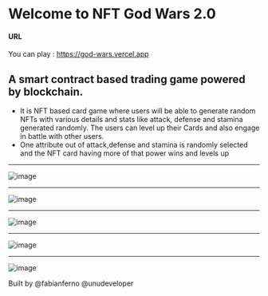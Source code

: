 # Welcome to NFT God Wars 2.0
#### URL
You can play : https://god-wars.vercel.app

## A smart contract based trading game powered by blockchain.
- It is NFT based card game where users will be able to generate random NFTs with various details and stats like attack, defense and stamina generated randomly. The users can level up their Cards and also engage in battle with other users.
- One attribute out of attack,defense and stamina is randomly selected and the NFT card having more of that power wins and levels up

----

![image](https://user-images.githubusercontent.com/57835412/162805882-b989fbe4-0499-4209-91f6-70b05ebc1c3f.png)

----

![image](https://user-images.githubusercontent.com/57835412/162805961-e7c4855b-9155-4376-b483-3ef4c337cdfd.png)


----

![image](https://user-images.githubusercontent.com/57835412/149814196-6462f875-b07e-4804-968a-08330ccce724.png)

----

![image](https://user-images.githubusercontent.com/57835412/162806086-c90f52da-1fbb-4b5c-a9be-dffd6cc1184e.png)

----

![image](https://user-images.githubusercontent.com/57835412/149814435-df75d78c-026d-43ca-b82a-eaee9176d6d7.png)


Built by 
@fabianferno
@unudeveloper
